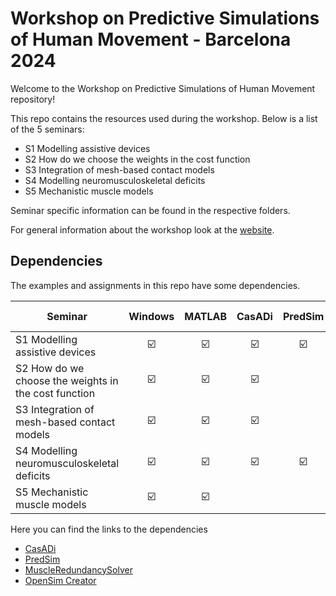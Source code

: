 # Workshop on Predictive Simulations of Human Movement - Barcelona 2024

Welcome to the Workshop on Predictive Simulations of Human Movement repository!

This repo contains the resources used during the workshop. Below is a list of the 5 seminars:
- S1 Modelling assistive devices
- S2 How do we choose the weights in the cost function
- S3 Integration of mesh-based contact models
- S4 Modelling neuromusculoskeletal deficits
- S5 Mechanistic muscle models

Seminar specific information can be found in the respective folders.

For general information about the workshop look at the [website](https://sites.google.com/view/optimal-control-bcn).

## Dependencies

The examples and assignments in this repo have some dependencies.

| Seminar | Windows   | MATLAB     | CasADi  | PredSim  | MuscleRedundancySolver | OpenSim Creator
|----------|:--------:|:--------:|:--------:|:--------:|:--------:|:--------:|
| S1 Modelling assistive devices                          | ☑️   | ☑️  | ☑️  | ☑️  |     |  optional |
| S2 How do we choose the weights in the cost function    | ☑️   | ☑️  | ☑️  |     |      |  |
| S3 Integration of mesh-based contact models             | ☑️   | ☑️  | ☑️  |     |     |  |
| S4 Modelling neuromusculoskeletal deficits              | ☑️   | ☑️  | ☑️  | ☑️  | ☑️ |   |
| S5 Mechanistic muscle models                            | ☑️   | ☑️  |      |     |     |   |

Here you can find the links to the dependencies
- [CasADi](https://web.casadi.org/get/)
- [PredSim](https://github.com/KULeuvenNeuromechanics/PredSim)
- [MuscleRedundancySolver](https://github.com/KULeuvenNeuromechanics/MuscleRedundancySolver)
- [OpenSim Creator](https://www.opensimcreator.com/)


